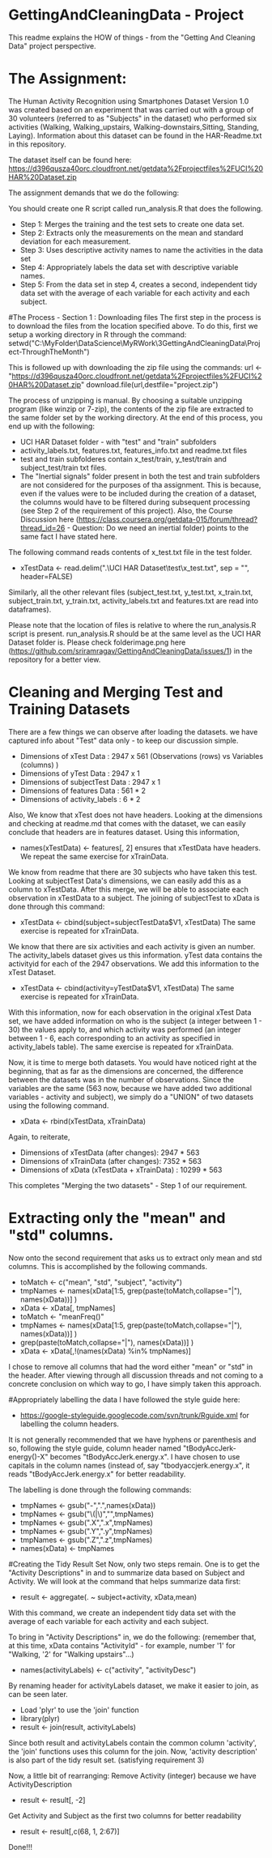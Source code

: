 # GettingAndCleaningData - Project

This readme explains the HOW of things - from the "Getting And Cleaning Data" project perspective.

# The Assignment:
The Human Activity Recognition using Smartphones Dataset Version 1.0 was created based on an experiment that was carried out with a group of 30 volunteers (referred to as "Subjects" in the dataset) who performed six activities (Walking, Walking_upstairs, Walking-downstairs,Sitting, Standing, Laying).  Information about this dataset can be found in the HAR-Readme.txt in this repository.  

The dataset itself can be found here: https://d396qusza40orc.cloudfront.net/getdata%2Fprojectfiles%2FUCI%20HAR%20Dataset.zip

The assignment demands that we do the following:

 You should create one R script called run_analysis.R that does the following. 
* Step 1: Merges the training and the test sets to create one data set.
* Step 2: Extracts only the measurements on the mean and standard deviation for each measurement. 
* Step 3: Uses descriptive activity names to name the activities in the data set
* Step 4: Appropriately labels the data set with descriptive variable names. 
* Step 5: From the data set in step 4, creates a second, independent tidy data set with the average of each variable for each activity and each subject.

#The Process - Section 1 : Downloading files
The first step in the process is to download the files from the location specified above.  To do this, first we setup a working directory in R through the command:
setwd("C:\\MyFolder\\DataScience\\MyRWork\\3GettingAndCleaningData\\Project-ThroughTheMonth")

This is followed up with downloading the zip file using the commands:
url <- "https://d396qusza40orc.cloudfront.net/getdata%2Fprojectfiles%2FUCI%20HAR%20Dataset.zip"
download.file(url,destfile="project.zip")

The process of unzipping is manual.  By choosing a suitable unzipping program (like winzip or 7-zip), the contents of the zip file are extracted to the same folder set by the working directory.  At the end of this process, you end up with the following:
* UCI HAR Dataset folder - with "test" and "train" subfolders
* activity_labels.txt, features.txt, features_info.txt and readme.txt files
* test and train subfolderes contain x_test/train, y_test/train and subject_test/train txt files.
* The "Inertial signals" folder present in both the test and train subfolders are not considered for the purposes of tha assignment.  This is because, even if the values were to be included during the creation of a dataset, the columns would have to be filtered during subsequent processing (see Step 2 of the requirement of this project).  Also, the Course Discussion here (https://class.coursera.org/getdata-015/forum/thread?thread_id=26 - Question: Do we need an inertial folder) points to the same fact I have stated here.

The following command reads contents of x_test.txt file in the test folder.
* xTestData <- read.delim(".\\UCI HAR Dataset\\test\\x_test.txt", sep = "", header=FALSE)

Similarly, all the other relevant files (subject_test.txt, y_test.txt, x_train.txt, subject_train.txt, y_train.txt, activity_labels.txt and features.txt are read into dataframes).

Please note that the location of files is relative to where the run_analysis.R script is present.  run_analysis.R should be at the same level as the UCI HAR Dataset folder is.  Please check folderimage.png here (https://github.com/sriramragav/GettingAndCleaningData/issues/1) in the repository for a better view.

# Cleaning and Merging Test and Training Datasets
There are a few things we can observe after loading the datasets. we have captured info about "Test" data only - to keep our discussion simple.
* Dimensions of xTest Data : 2947 x 561 (Observations (rows) vs Variables (columns) )
* Dimensions of yTest Data : 2947 x 1 
* Dimensions of subjectTest Data : 2947 x 1
* Dimensions of features Data : 561 * 2
* Dimensions of activity_labels : 6 * 2

Also,
We know that xTest does not have headers.  Looking at the dimensions and checking at readme.md that comes with the dataset, we can easily conclude that headers are in features dataset.  Using this information,
* names(xTestData) <- features[, 2]
ensures that xTestData have headers.  We repeat the same exercise for xTrainData.  

We know from readme that there are 30 subjects who have taken this test.  Looking at subjectTest Data's dimensions, we can easily add this as a column to xTestData.  After this merge, we will be able to associate each observation in xTestData to a subject.  The joining of subjectTest to xData is done through this command:
* xTestData <- cbind(subject=subjectTestData$V1, xTestData)
The same exercise is repeated for xTrainData.

We know that there are six activities and each activity is given an number.  The activity_labels dataset gives us this information.  yTest data contains the activityid for each of the 2947 observations.  We add this information to the xTest Dataset.
* xTestData <- cbind(activity=yTestData$V1, xTestData)
The same exercise is repeated for xTrainData.

With this information, now for each observation in the original xTest Data set, we have added information on who is the subject (a integer between 1 - 30) the values apply to, and which activity was performed (an integer between 1 - 6, each corresponding to an activity as specified in activity_labels table).
The same exercise is repeated for xTrainData.

Now, it is time to merge both datasets.  You would have noticed right at the beginning, that as far as the dimensions are concerned, the difference between the datasets was in the number of observations.  Since the variables are the same (563 now, because we have added two additional variables - activity and subject), we simply do a "UNION" of two datasets using the following command.
* xData <- rbind(xTestData, xTrainData)

Again, to reiterate, 
* Dimensions of xTestData (after changes):        2947 * 563
* Dimensions of xTrainData (after changes):       7352 * 563
* Dimensions of xData (xTestData + xTrainData) : 10299 * 563

This completes "Merging the two datasets" - Step 1 of our requirement.

# Extracting only the "mean" and "std" columns.
Now onto the second requirement that asks us to extract only mean and std columns.  This is accomplished by the following commands.

* toMatch <- c("mean", "std", "subject", "activity")
* tmpNames <- names(xData[1:5, grep(paste(toMatch,collapse="|"), names(xData))] )
* xData <- xData[, tmpNames]
* toMatch <- "meanFreq()"
* tmpNames <- names(xData[1:5, grep(paste(toMatch,collapse="|"), names(xData))] ) 
* grep(paste(toMatch,collapse="|"), names(xData))] )
* xData <- xData[,!(names(xData) %in% tmpNames)]

I chose to remove all columns that had the word either "mean" or "std" in the header.  After viewing through all discussion threads and not coming to a concrete conclusion on which way to go, I have simply taken this approach.

#Appropriately labelling the data 
I have followed the style guide here:
* https://google-styleguide.googlecode.com/svn/trunk/Rguide.xml
for labelling the column headers.  

It is not generally recommended that we have hyphens or parenthesis and so, following the style guide, column header named "tBodyAccJerk-energy()-X" becomes "tBodyAccJerk.energy.x".  I have chosen to use capitals in the column names (instead of, say "tbodyaccjerk.energy.x", it reads "tBodyAccJerk.energy.x" for better readability.

The labelling is done through the following commands:

* tmpNames <- gsub("-",".",names(xData))
* tmpNames <- gsub("\\(|\\)","",tmpNames)
* tmpNames <- gsub(".X",".x",tmpNames)
* tmpNames <- gsub(".Y",".y",tmpNames)
* tmpNames <- gsub(".Z",".z",tmpNames)
* names(xData) <- tmpNames

#Creating the Tidy Result Set
Now, only two steps remain.  One is to get the "Activity Descriptions" in and to summarize data based on Subject and Activity.  We will look at the command that helps summarize data first:

* result <- aggregate(. ~ subject+activity, xData,mean)

With this command, we create an independent tidy data set with the average of each variable for each activity and each subject.

To bring in "Activity Descriptions" in, we do the following:  (remember that, at this time, xData contains "ActivityId" - for example, number '1' for "Walking, '2' for "Walking upstairs"...)

* names(activityLabels) <- c("activity", "activityDesc")

By renaming header for activityLabels dataset, we make it easier to join, as can be seen later.
* Load 'plyr' to use the 'join' function
* library(plyr)
* result <- join(result, activityLabels)

Since both result and activityLabels contain the common column 'activity', the 'join' functions uses this column for the join.  Now, 'activity description' is also part of the tidy result set. (satisfying requirement 3)

Now, a little bit of rearranging:
Remove Activity (integer) because we have ActivityDescription
* result <- result[, -2]

Get Activity and Subject as the first two columns for better readability
* result <- result[,c(68, 1, 2:67)]

Done!!!
